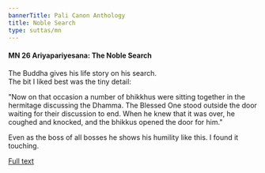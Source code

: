 ```yaml
---
bannerTitle: Pali Canon Anthology
title: Noble Search
type: suttas/mn
---
```


#### MN 26 Ariyapariyesana: The Noble Search

The Buddha gives his life story on his search.  
The bit I liked best was the tiny detail:  

"Now on that occasion a number of bhikkhus were sitting together in the
hermitage discussing the Dhamma. The Blessed One stood outside the door waiting
for their discussion to end. When he knew that it was over, he coughed and
knocked, and the bhikkus opened the door for him."

Even as the boss of all bosses he shows his humility like this. I found it
touching.

[Full text](https://www.dhammatalks.org/suttas/MN/MN26.html)
